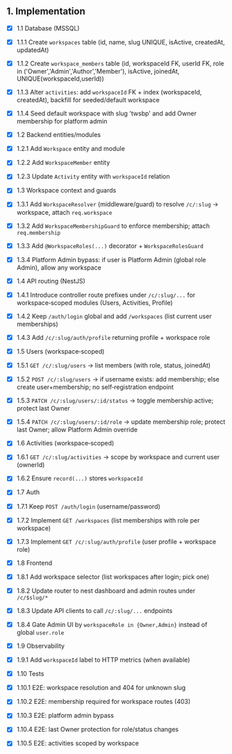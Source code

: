 ## 1. Implementation

- [x] 1.1 Database (MSSQL)
- [x] 1.1.1 Create `workspaces` table (id, name, slug UNIQUE, isActive, createdAt, updatedAt)
- [x] 1.1.2 Create `workspace_members` table (id, workspaceId FK, userId FK, role in ('Owner','Admin','Author','Member'), isActive, joinedAt, UNIQUE(workspaceId,userId))
- [x] 1.1.3 Alter `activities`: add `workspaceId` FK + index (workspaceId, createdAt), backfill for seeded/default workspace
- [x] 1.1.4 Seed default workspace with slug 'twsbp' and add Owner membership for platform admin

- [x] 1.2 Backend entities/modules
- [x] 1.2.1 Add `Workspace` entity and module
- [x] 1.2.2 Add `WorkspaceMember` entity
- [x] 1.2.3 Update `Activity` entity with `workspaceId` relation

- [x] 1.3 Workspace context and guards
- [x] 1.3.1 Add `WorkspaceResolver` (middleware/guard) to resolve `/c/:slug` → workspace, attach `req.workspace`
- [x] 1.3.2 Add `WorkspaceMembershipGuard` to enforce membership; attach `req.membership`
- [x] 1.3.3 Add `@WorkspaceRoles(...)` decorator + `WorkspaceRolesGuard`
- [x] 1.3.4 Platform Admin bypass: if user is Platform Admin (global role Admin), allow any workspace

- [x] 1.4 API routing (NestJS)
- [x] 1.4.1 Introduce controller route prefixes under `/c/:slug/...` for workspace‑scoped modules (Users, Activities, Profile)
- [x] 1.4.2 Keep `/auth/login` global and add `/workspaces` (list current user memberships)
- [x] 1.4.3 Add `/c/:slug/auth/profile` returning profile + workspace role

- [x] 1.5 Users (workspace‑scoped)
- [x] 1.5.1 `GET /c/:slug/users` → list members (with role, status, joinedAt)
- [x] 1.5.2 `POST /c/:slug/users` → if username exists: add membership; else create user+membership; no self‑registration endpoint
- [x] 1.5.3 `PATCH /c/:slug/users/:id/status` → toggle membership active; protect last Owner
- [x] 1.5.4 `PATCH /c/:slug/users/:id/role` → update membership role; protect last Owner; allow Platform Admin override

- [x] 1.6 Activities (workspace‑scoped)
- [x] 1.6.1 `GET /c/:slug/activities` → scope by workspace and current user (ownerId)
- [x] 1.6.2 Ensure `record(...)` stores `workspaceId`

- [x] 1.7 Auth
- [x] 1.7.1 Keep `POST /auth/login` (username/password)
- [x] 1.7.2 Implement `GET /workspaces` (list memberships with role per workspace)
- [x] 1.7.3 Implement `GET /c/:slug/auth/profile` (user profile + workspace role)

- [x] 1.8 Frontend
- [x] 1.8.1 Add workspace selector (list workspaces after login; pick one)
- [x] 1.8.2 Update router to nest dashboard and admin routes under `/c/$slug/*`
- [x] 1.8.3 Update API clients to call `/c/:slug/...` endpoints
- [x] 1.8.4 Gate Admin UI by `workspaceRole in {Owner,Admin}` instead of global `user.role`

- [x] 1.9 Observability
- [x] 1.9.1 Add `workspaceId` label to HTTP metrics (when available)

- [x] 1.10 Tests
- [x] 1.10.1 E2E: workspace resolution and 404 for unknown slug
- [x] 1.10.2 E2E: membership required for workspace routes (403)
- [x] 1.10.3 E2E: platform admin bypass
- [x] 1.10.4 E2E: last Owner protection for role/status changes
- [x] 1.10.5 E2E: activities scoped by workspace